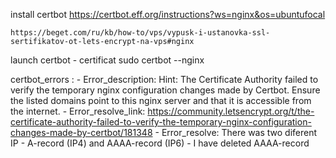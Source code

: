 install certbot
    https://certbot.eff.org/instructions?ws=nginx&os=ubuntufocal
    
    https://beget.com/ru/kb/how-to/vps/vypusk-i-ustanovka-ssl-sertifikatov-ot-lets-encrypt-na-vps#nginx
launch certbot - certificat
    sudo certbot --nginx

certbot_errors : 
    - Error_description: Hint: The Certificate Authority failed to verify the temporary nginx configuration changes made by Certbot. Ensure the listed domains point to this nginx server and that it is accessible from the internet.
    - Error_resolve_link: https://community.letsencrypt.org/t/the-certificate-authority-failed-to-verify-the-temporary-nginx-configuration-changes-made-by-certbot/181348
    - Error_resolve: There was two diferent IP - A-record (IP4) and AAAA-record (IP6) - I have deleted AAAA-record